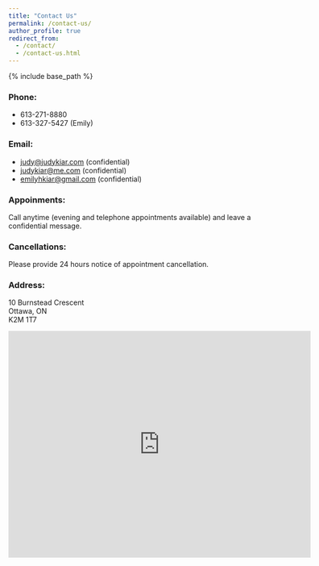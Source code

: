```yaml
---
title: "Contact Us"
permalink: /contact-us/
author_profile: true
redirect_from:
  - /contact/
  - /contact-us.html
---
```


{% include base_path %}

### Phone:

- 613-271-8880
- 613-327-5427 (Emily)

### Email:

- judy@judykiar.com (confidential)
- judykiar@me.com (confidential)
- emilyhkiar@gmail.com (confidential)


### Appoinments:

Call anytime (evening and telephone appointments available) and leave a confidential message.


### Cancellations:

Please provide 24 hours notice of appointment cancellation.


### Address:

10 Burnstead Crescent
<br>Ottawa, ON
<br>K2M 1T7

<iframe src="https://www.google.com/maps/embed?pb=!1m18!1m12!1m3!1d2807.3850589851136!2d-75.84580828464503!3d45.28044015370756!2m3!1f0!2f0!3f0!3m2!1i1024!2i768!4f13.1!3m3!1m2!1s0x4ccdfe8d2720f077%3A0x99e0ec7712006465!2s10%20Burnstead%20Crescent%2C%20Kanata%2C%20ON%20K2M%202T7!5e0!3m2!1sen!2sca!4v1590675321776!5m2!1sen!2sca" width="600" height="450" frameborder="0" style="border:0;" allowfullscreen="" aria-hidden="false" tabindex="0"></iframe>
